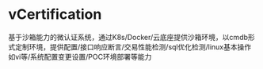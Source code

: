 # vCertification
基于沙箱能力的微认证系统，通过K8s/Docker/云底座提供沙箱环境，以cmdb形式定制环境，提供配置/接口响应断言/交易性能检测/sql优化检测/linux基本操作如vi等/系统配置变更设置/POC环境部署等能力
